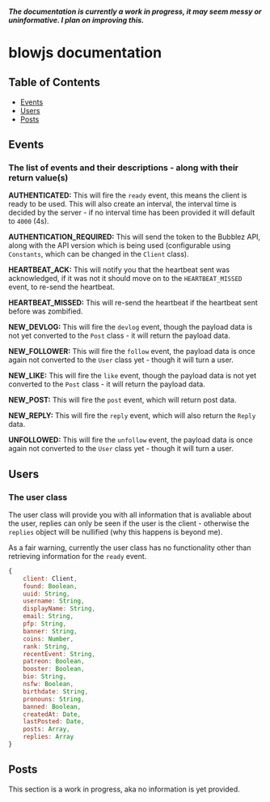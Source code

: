 ##### *The documentation is currently a work in progress, it may seem messy or uninformative. I plan on improving this.*

# blowjs documentation

## Table of Contents
* [Events](#events)
* [Users](#users)
* [Posts](#posts)

## Events
### The list of events and their descriptions - along with their return value(s)

**AUTHENTICATED:** This will fire the `ready` event, this means the client is ready to be used. This will also create an interval, the interval time is decided by the server - if no interval time has been provided it will default to `4000` (4s).

**AUTHENTICATION_REQUIRED:** This will send the token to the Bubblez API, along with the API version which is being used (configurable using `Constants`, which can be changed in the `Client` class).

**HEARTBEAT_ACK:** This will notify you that the heartbeat sent was acknowledged, if it was not it should move on to the `HEARTBEAT_MISSED` event, to re-send the heartbeat.

**HEARTBEAT_MISSED:** This will re-send the heartbeat if the heartbeat sent before was zombified.

**NEW_DEVLOG:** This will fire the `devlog` event, though the payload data is not yet converted to the `Post` class - it will return the payload data.

**NEW_FOLLOWER:** This will fire the `follow` event, the payload data is once again not converted to the `User` class yet - though it will turn a user.

**NEW_LIKE:** This will fire the `like` event, though the payload data is not yet converted to the `Post` class - it will return the payload data.

**NEW_POST:** This will fire the `post` event, which will return post data.

**NEW_REPLY:** This will fire the `reply` event, which will also return the `Reply` data.

**UNFOLLOWED:** This will fire the `unfollow` event, the payload data is once again not converted to the `User` class yet - though it will turn a user.

## Users

### The user class
The user class will provide you with all information that is avaliable about the user, replies can only be seen if the user is the client - otherwise the `replies` object will be nullified (why this happens is beyond me).

As a fair warning, currently the user class has no functionality other than retrieving information for the `ready` event.

```js
{
    client: Client,
    found: Boolean,
    uuid: String,
    username: String,
    displayName: String,
    email: String,
    pfp: String,
    banner: String,
    coins: Number,
    rank: String,
    recentEvent: String,
    patreon: Boolean,
    booster: Boolean,
    bio: String,
    nsfw: Boolean,
    birthdate: String,
    pronouns: String,
    banned: Boolean,
    createdAt: Date,
    lastPosted: Date,
    posts: Array,
    replies: Array
}
```

## Posts

This section is a work in progress, aka no information is yet provided.